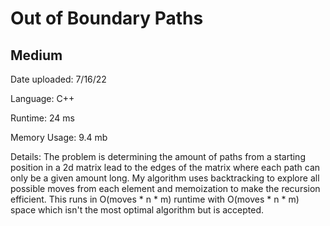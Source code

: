 
# Out of Boundary Paths

## Medium

Date uploaded: 7/16/22

Language: C++

Runtime: 24 ms

Memory Usage: 9.4 mb

Details: The problem is determining the amount of paths from a starting position in a 2d matrix lead to the edges of the matrix where each path can only be a given amount long. My algorithm uses backtracking to explore all possible moves from each element and memoization to make the recursion efficient. This runs in O(moves * n * m) runtime with O(moves * n * m) space which isn't the most optimal algorithm but is accepted.
